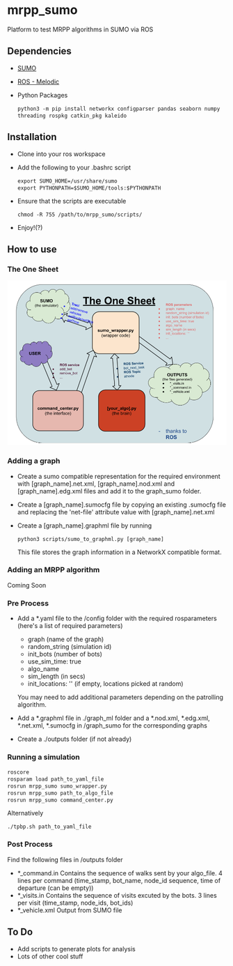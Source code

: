 # mrpp_sumo
Platform to test MRPP algorithms in SUMO via ROS

## Dependencies
- [SUMO](https://www.eclipse.org/sumo/)
- [ROS - Melodic](http://wiki.ros.org/melodic/Installation/Ubuntu)
- Python Packages

      python3 -m pip install networkx configparser pandas seaborn numpy threading rospkg catkin_pkg kaleido

## Installation
- Clone into your ros workspace
- Add the following to your .bashrc script

      export SUMO_HOME=/usr/share/sumo
      export PYTHONPATH=$SUMO_HOME/tools:$PYTHONPATH

- Ensure that the scripts are executable

      chmod -R 755 /path/to/mrpp_sumo/scripts/
      

- Enjoy!(?)

## How to use

### The One Sheet
![alt text](the_one_sheet.png "Everything You Need!")

### Adding a graph
- Create a sumo compatible representation for the required environment with [graph_name].net.xml, [graph_name].nod.xml and [graph_name].edg.xml files and add it to the graph_sumo folder.
- Create a [graph_name].sumocfg file by copying an existing .sumocfg file and replacing the 'net-file' attribute value with [graph_name].net.xml 
- Create a [graph_name].graphml file by running
      
      
      python3 scripts/sumo_to_graphml.py [graph_name]

  This file stores the graph information in a NetworkX compatible format.
  
### Adding an MRPP algorithm

Coming Soon

### Pre Process
- Add a *.yaml file to the /config folder with the required rosparameters (here's a list of required parameters) 
    - graph (name of the graph)
    - random_string (simulation id)
    - init_bots (number of bots)
    - use_sim_time: true 
    - algo_name 
    - sim_length (in secs)
    - init_locations: '' (if empty, locations picked at random)
  
  You may need to add additional parameters depending on the patrolling algorithm.

- Add a *.graphml file in ./graph_ml folder and a *.nod.xml, *.edg.xml, *.net.xml, *.sumocfg in /graph_sumo for the corresponding graphs

- Create a ./outputs folder (if not already)


### Running a simulation
    roscore
    rosparam load path_to_yaml_file
    rosrun mrpp_sumo sumo_wrapper.py
    rosrun mrpp_sumo path_to_algo_file
    rosrun mrpp_sumo command_center.py

Alternatively

    ./tpbp.sh path_to_yaml_file


### Post Process
Find the following files in /outputs folder
- *_command.in
Contains the sequence of walks sent by your algo_file. 4 lines per command (time_stamp, bot_name, node_id sequence, time of departure (can be empty))
- *_visits.in
Contains the sequence of visits excuted by the bots. 3 lines per visit (time_stamp, node_ids, bot_ids)
- *_vehicle.xml
Output from SUMO file


## To Do
- Add scripts to generate plots for analysis 
- Lots of other cool stuff
